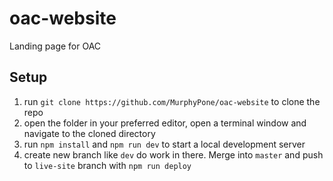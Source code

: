 # oac-website

Landing page for OAC

## Setup 
1. run `git clone https://github.com/MurphyPone/oac-website` to clone the repo
2. open the folder in your preferred editor, open a terminal window and navigate to the cloned directory 
3. run `npm install` and `npm run dev` to start a local development server
4. create new branch like `dev` do work in there.  Merge into `master` and push to `live-site` branch with `npm run deploy` 
